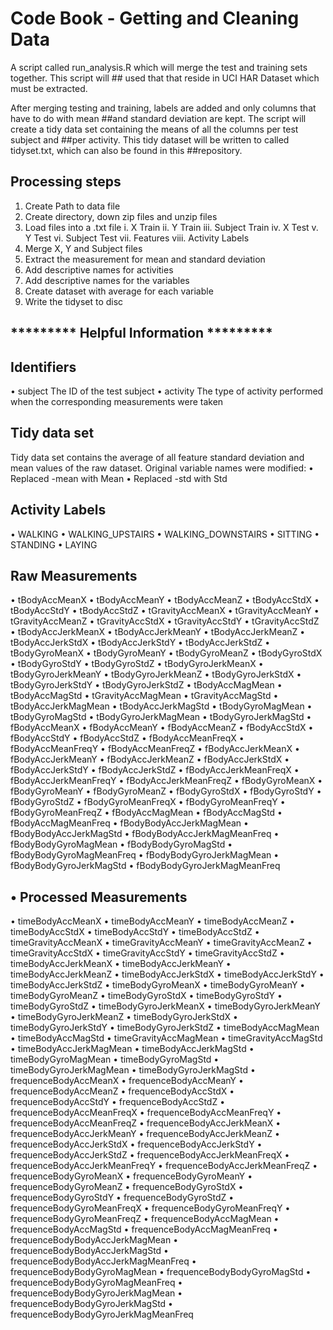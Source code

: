 #  Code Book - Getting and Cleaning Data
   A script called run_analysis.R which will merge the test and training sets together. This script will ## used that that reside in 
   UCI  HAR Dataset which must be extracted. 
   
   After merging testing and training, labels are added and only columns that have to do with mean ##and standard deviation are kept.
   The script will create a tidy data set containing the means of all the columns per test subject and ##per activity. This tidy 
   dataset will be written to called tidyset.txt, which can also be found in this ##repository.

## Processing steps
   1.	Create Path to data file
   2.	Create directory, down zip files and unzip files
   3.	Load files into a .txt file
      i.	X Train
      ii.	Y Train
      iii.	Subject Train
      iv.	X Test
      v.	Y Test
      vi.	Subject Test
      vii.	Features
      viii.	Activity Labels
   4.	Merge X, Y and Subject files
   5.	Extract the measurement for mean and standard deviation
   6.	Add descriptive names for activities
   7.	Add descriptive names for the variables
   8.	Create dataset with average for each variable
   9.	Write the tidyset to disc

## *********   Helpful Information *********
## Identifiers
   •	subject     The ID of the test subject
   •	activity     The type of activity performed when the corresponding measurements were taken

## Tidy data set
   Tidy data set contains the average of all feature standard deviation and mean values of the raw dataset. Original variable names
   were   modified:
   • 	Replaced -mean with Mean
   •	Replaced -std with Std

## Activity Labels
   •	WALKING 
   •	WALKING_UPSTAIRS 
   •	WALKING_DOWNSTAIRS
   •	SITTING 
   •	STANDING
   •	LAYING 

## Raw Measurements
•	tBodyAccMeanX
•	tBodyAccMeanY
•	tBodyAccMeanZ
•	tBodyAccStdX
•	tBodyAccStdY
•	tBodyAccStdZ
•	tGravityAccMeanX
•	tGravityAccMeanY
•	tGravityAccMeanZ
•	tGravityAccStdX
•	tGravityAccStdY
•	tGravityAccStdZ
•	tBodyAccJerkMeanX
•	tBodyAccJerkMeanY
•	tBodyAccJerkMeanZ
•	tBodyAccJerkStdX
•	tBodyAccJerkStdY
•	tBodyAccJerkStdZ
•	tBodyGyroMeanX
•	tBodyGyroMeanY
•	tBodyGyroMeanZ
•	tBodyGyroStdX
•	tBodyGyroStdY
•	tBodyGyroStdZ
•	tBodyGyroJerkMeanX
•	tBodyGyroJerkMeanY
•	tBodyGyroJerkMeanZ
•	tBodyGyroJerkStdX
•	tBodyGyroJerkStdY
•	tBodyGyroJerkStdZ
•	tBodyAccMagMean
•	tBodyAccMagStd
•	tGravityAccMagMean
•	tGravityAccMagStd
•	tBodyAccJerkMagMean
•	tBodyAccJerkMagStd
•	tBodyGyroMagMean
•	tBodyGyroMagStd
•	tBodyGyroJerkMagMean
•	tBodyGyroJerkMagStd
•	fBodyAccMeanX
•	fBodyAccMeanY
•	fBodyAccMeanZ
•	fBodyAccStdX
•	fBodyAccStdY
•	fBodyAccStdZ
•	fBodyAccMeanFreqX
•	fBodyAccMeanFreqY
•	fBodyAccMeanFreqZ
•	fBodyAccJerkMeanX
•	fBodyAccJerkMeanY
•	fBodyAccJerkMeanZ
•	fBodyAccJerkStdX
•	fBodyAccJerkStdY
•	fBodyAccJerkStdZ
•	fBodyAccJerkMeanFreqX
•	fBodyAccJerkMeanFreqY
•	fBodyAccJerkMeanFreqZ
•	fBodyGyroMeanX
•	fBodyGyroMeanY
•	fBodyGyroMeanZ
•	fBodyGyroStdX
•	fBodyGyroStdY
•	fBodyGyroStdZ
•	fBodyGyroMeanFreqX
•	fBodyGyroMeanFreqY
•	fBodyGyroMeanFreqZ
•	fBodyAccMagMean
•	fBodyAccMagStd
•	fBodyAccMagMeanFreq
•	fBodyBodyAccJerkMagMean
•	fBodyBodyAccJerkMagStd
•	fBodyBodyAccJerkMagMeanFreq
•	fBodyBodyGyroMagMean
•	fBodyBodyGyroMagStd
•	fBodyBodyGyroMagMeanFreq
•	fBodyBodyGyroJerkMagMean
•	fBodyBodyGyroJerkMagStd
•	fBodyBodyGyroJerkMagMeanFreq

## •	Processed Measurements
•	timeBodyAccMeanX
•	timeBodyAccMeanY
•	timeBodyAccMeanZ
•	timeBodyAccStdX
•	timeBodyAccStdY
•	timeBodyAccStdZ
•	timeGravityAccMeanX
•	timeGravityAccMeanY
•	timeGravityAccMeanZ
•	timeGravityAccStdX
•	timeGravityAccStdY
•	timeGravityAccStdZ
•	timeBodyAccJerkMeanX
•	timeBodyAccJerkMeanY
•	timeBodyAccJerkMeanZ
•	timeBodyAccJerkStdX
•	timeBodyAccJerkStdY
•	timeBodyAccJerkStdZ
•	timeBodyGyroMeanX
•	timeBodyGyroMeanY
•	timeBodyGyroMeanZ
•	timeBodyGyroStdX
•	timeBodyGyroStdY
•	timeBodyGyroStdZ
•	timeBodyGyroJerkMeanX
•	timeBodyGyroJerkMeanY
•	timeBodyGyroJerkMeanZ
•	timeBodyGyroJerkStdX
•	timeBodyGyroJerkStdY
•	timeBodyGyroJerkStdZ
•	timeBodyAccMagMean
•	timeBodyAccMagStd
•	timeGravityAccMagMean
•	timeGravityAccMagStd
•	timeBodyAccJerkMagMean
•	timeBodyAccJerkMagStd
•	timeBodyGyroMagMean
•	timeBodyGyroMagStd
•	timeBodyGyroJerkMagMean
•	timeBodyGyroJerkMagStd
•	frequenceBodyAccMeanX
•	frequenceBodyAccMeanY
•	frequenceBodyAccMeanZ
•	frequenceBodyAccStdX
•	frequenceBodyAccStdY
•	frequenceBodyAccStdZ
•	frequenceBodyAccMeanFreqX
•	frequenceBodyAccMeanFreqY
•	frequenceBodyAccMeanFreqZ
•	frequenceBodyAccJerkMeanX
•	frequenceBodyAccJerkMeanY
•	frequenceBodyAccJerkMeanZ
•	frequenceBodyAccJerkStdX
•	frequenceBodyAccJerkStdY
•	frequenceBodyAccJerkStdZ
•	frequenceBodyAccJerkMeanFreqX
•	frequenceBodyAccJerkMeanFreqY
•	frequenceBodyAccJerkMeanFreqZ
•	frequenceBodyGyroMeanX
•	frequenceBodyGyroMeanY
•	frequenceBodyGyroMeanZ
•	frequenceBodyGyroStdX
•	frequenceBodyGyroStdY
•	frequenceBodyGyroStdZ
•	frequenceBodyGyroMeanFreqX
•	frequenceBodyGyroMeanFreqY
•	frequenceBodyGyroMeanFreqZ
•	frequenceBodyAccMagMean
•	frequenceBodyAccMagStd
•	frequenceBodyAccMagMeanFreq
•	frequenceBodyBodyAccJerkMagMean
•	frequenceBodyBodyAccJerkMagStd
•	frequenceBodyBodyAccJerkMagMeanFreq
•	frequenceBodyBodyGyroMagMean
•	frequenceBodyBodyGyroMagStd
•	frequenceBodyBodyGyroMagMeanFreq
•	frequenceBodyBodyGyroJerkMagMean
•	frequenceBodyBodyGyroJerkMagStd
•	frequenceBodyBodyGyroJerkMagMeanFreq
  

